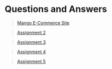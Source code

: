 # Questions and Answers
> [Mango E-Commerce Site](http://dava-hannas-mango.pbp.cs.ui.ac.id/)

> [Assignment 2](docs/ASSIGNMENT2.md)

> [Assignment 3](docs/ASSIGNMENT3.md)

> [Assignment 4](docs/ASSIGNMENT4.md)

> [Assignment 5](docs/ASSIGNMENT5.md)


